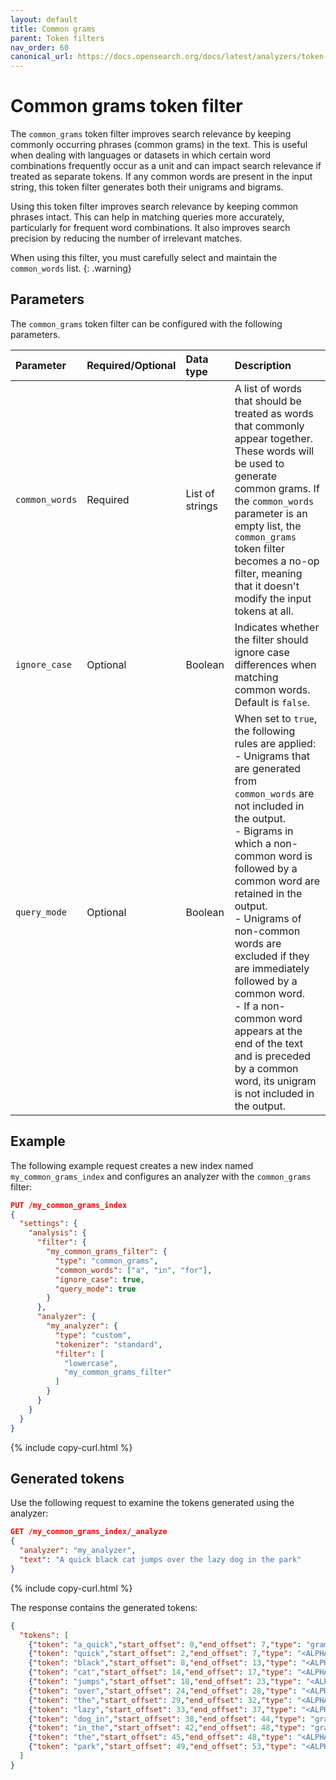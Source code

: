 ```yaml
---
layout: default
title: Common grams
parent: Token filters
nav_order: 60
canonical_url: https://docs.opensearch.org/docs/latest/analyzers/token-filters/common_gram/
---
```

<!-- vale off -->
# Common grams token filter
<!-- vale on -->
The `common_grams` token filter improves search relevance by keeping commonly occurring phrases (common grams) in the text. This is useful when dealing with languages or datasets in which certain word combinations frequently occur as a unit and can impact search relevance if treated as separate tokens. If any common words are present in the input string, this token filter generates both their unigrams and bigrams.

Using this token filter improves search relevance by keeping common phrases intact. This can help in matching queries more accurately, particularly for frequent word combinations. It also improves search precision by reducing the number of irrelevant matches.

When using this filter, you must carefully select and maintain the `common_words` list.
{: .warning}

## Parameters

The `common_grams` token filter can be configured with the following parameters.

Parameter | Required/Optional | Data type | Description
:--- | :--- | :--- | :--- 
`common_words` | Required | List of strings | A list of words that should be treated as words that commonly appear together. These words will be used to generate common grams. If the `common_words` parameter is an empty list, the `common_grams` token filter becomes a no-op filter, meaning that it doesn't modify the input tokens at all.
`ignore_case` | Optional | Boolean |  Indicates whether the filter should ignore case differences when matching common words. Default is `false`.
`query_mode` | Optional | Boolean | When set to `true`, the following rules are applied:<br>- Unigrams that are generated from `common_words` are not included in the output.<br>- Bigrams in which a non-common word is followed by a common word are retained in the output.<br>- Unigrams of non-common words are excluded if they are immediately followed by a common word.<br>- If a non-common word appears at the end of the text and is preceded by a common word, its unigram is not included in the output.


## Example

The following example request creates a new index named `my_common_grams_index` and configures an analyzer with the `common_grams` filter:

```json
PUT /my_common_grams_index
{
  "settings": {
    "analysis": {
      "filter": {
        "my_common_grams_filter": {
          "type": "common_grams",
          "common_words": ["a", "in", "for"],
          "ignore_case": true,
          "query_mode": true
        }
      },
      "analyzer": {
        "my_analyzer": {
          "type": "custom",
          "tokenizer": "standard",
          "filter": [
            "lowercase",
            "my_common_grams_filter"
          ]
        }
      }
    }
  }
}
```
{% include copy-curl.html %}

## Generated tokens

Use the following request to examine the tokens generated using the analyzer:

```json
GET /my_common_grams_index/_analyze
{
  "analyzer": "my_analyzer",
  "text": "A quick black cat jumps over the lazy dog in the park"
}
```
{% include copy-curl.html %}

The response contains the generated tokens:

```json
{
  "tokens": [
    {"token": "a_quick","start_offset": 0,"end_offset": 7,"type": "gram","position": 0},
    {"token": "quick","start_offset": 2,"end_offset": 7,"type": "<ALPHANUM>","position": 1},
    {"token": "black","start_offset": 8,"end_offset": 13,"type": "<ALPHANUM>","position": 2},
    {"token": "cat","start_offset": 14,"end_offset": 17,"type": "<ALPHANUM>","position": 3},
    {"token": "jumps","start_offset": 18,"end_offset": 23,"type": "<ALPHANUM>","position": 4},
    {"token": "over","start_offset": 24,"end_offset": 28,"type": "<ALPHANUM>","position": 5},
    {"token": "the","start_offset": 29,"end_offset": 32,"type": "<ALPHANUM>","position": 6},
    {"token": "lazy","start_offset": 33,"end_offset": 37,"type": "<ALPHANUM>","position": 7},
    {"token": "dog_in","start_offset": 38,"end_offset": 44,"type": "gram","position": 8},
    {"token": "in_the","start_offset": 42,"end_offset": 48,"type": "gram","position": 9},
    {"token": "the","start_offset": 45,"end_offset": 48,"type": "<ALPHANUM>","position": 10},
    {"token": "park","start_offset": 49,"end_offset": 53,"type": "<ALPHANUM>","position": 11}
  ]
}
```

